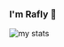 ### I'm Rafly 👋

<img alt="my stats" src="https://github-readme-stats.vercel.app/api?username=cometoodev"/>

